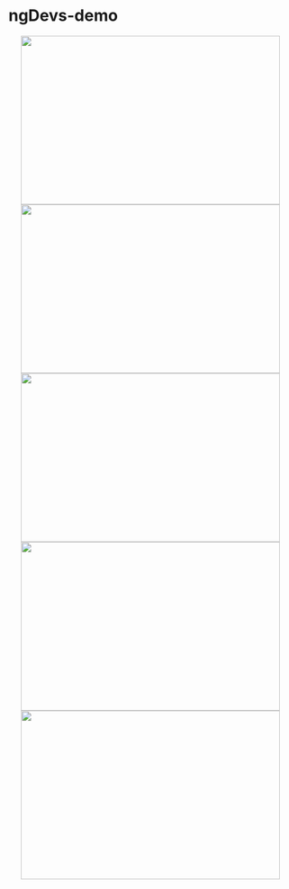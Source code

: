 # ngDevs-demo


<p align="center">
  <img width="460" height="300" src="https://github.com/rogeriopelizari/ngDevs-demo/tree/master/.github/previews/dashboard.png">
  <img width="460" height="300" src="https://github.com/rogeriopelizari/ngDevs-demo/tree/master/.github/previews/product.png">
  <img width="460" height="300" src="https://github.com/rogeriopelizari/ngDevs-demo/tree/master/.github/previews/add-product.pngg">
  <img width="460" height="300" src="https://github.com/rogeriopelizari/ngDevs-demo/tree/master/.github/previews/delete-product.png">
  <img width="460" height="300" src="https://github.com/rogeriopelizari/ngDevs-demo/tree/master/.github/previews/backend-jsonserver.png">
</p>
